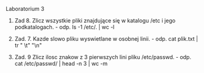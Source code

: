 Laboratorium 3

1. Zad 8. Zlicz wszystkie pliki znajdujące się w katalogu /etc i jego podkatalogach. - odp. ls -1 /etc/. | wc -l

2. Zad. 7. Kazde slowo pliku wyswietlane w osobnej linii. - odp. cat plik.txt | tr " \t" "\n"
                                                           
3. Zad. 9 Zlicz ilosc znakow z 3 pierwszych lini pliku /etc/passwd. - odp. cat /etc/passwd/ | head -n 3 | wc -m
